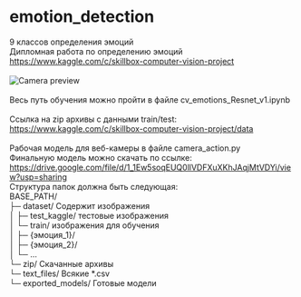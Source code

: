 # emotion_detection
9 классов определения эмоций
<br>
Дипломная работа по определению эмоций<br>
https://www.kaggle.com/c/skillbox-computer-vision-project<br>
<br>
![Camera preview](https://github.com/konstantin-suspitsyn/emotion_detection/blob/main/emotions_camera.gif "Camera preview")<br>
<br>
Весь путь обучения можно пройти в файле cv_emotions_Resnet_v1.ipynb<br><br>
Ссылка на zip архивы с данными train/test:<br>
https://www.kaggle.com/c/skillbox-computer-vision-project/data<br>
<br>
Рабочая модель для веб-камеры в файле camera_action.py<br>
Финальную модель можно скачать по ссылке:<br>
https://drive.google.com/file/d/1_1Ew5soqEUQ0llVDFXuXKhJAqjMtVDYi/view?usp=sharing
<br>
Структура папок должна быть следующая:<br>
BASE_PATH/ <br>
├─ dataset/                 Содержит изображения<br>
│  ├─ test_kaggle/          тестовые изображения<br>
│  └─ train/                изображения для обучения<br>
│     ├─ {эмоция_1}/<br>
│     ├─ {эмоция_2}/<br>
│     └─ ...<br>
└─ zip/                     Скачанные архивы<br>
└─ text_files/              Всякие *.csv<br>
└─ exported_models/         Готовые модели<br>

